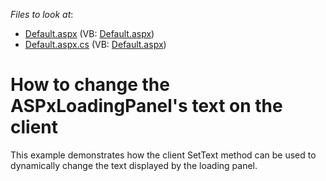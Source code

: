 <!-- default file list -->
*Files to look at*:

* [Default.aspx](./CS/Site/Default.aspx) (VB: [Default.aspx](./VB/Site/Default.aspx))
* [Default.aspx.cs](./CS/Site/Default.aspx.cs) (VB: [Default.aspx](./VB/Site/Default.aspx))
<!-- default file list end -->
# How to change the ASPxLoadingPanel's text on the client


<p>This example demonstrates how the client SetText method can be used to dynamically change the text displayed by the loading panel.</p>

<br/>


